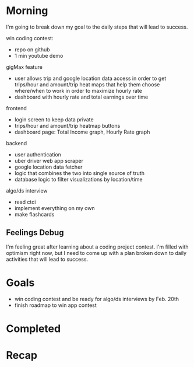 # Morning
I'm going to break down my goal to the daily steps that will lead to success.

win coding contest:
- repo on github
- 1 min youtube demo

gigMax feature
- user allows trip and google location data access in order to get trips/hour and amount/trip heat maps that help them choose where/when to work in order to maximize hourly rate
- dashboard with hourly rate and total earnings over time

frontend
- login screen to keep data private
- trips/hour and amount/trip heatmap buttons
- dashboard page: Total Income graph, Hourly Rate graph

backend
- user authentication
- uber driver web app scraper
- google location data fetcher
- logic that combines the two into single source of truth
- database logic to filter visualizations by location/time

algo/ds interview
- read ctci
- implement everything on my own
- make flashcards
## Feelings Debug
I'm feeling great after learning about a coding project contest. I'm filled with optimism right now, but I need to come up with a plan broken down to daily activities that will lead to success.
# Goals
- win coding contest and be ready for algo/ds interviews by Feb. 20th
- finish roadmap to win app contest
# Completed
# Recap
